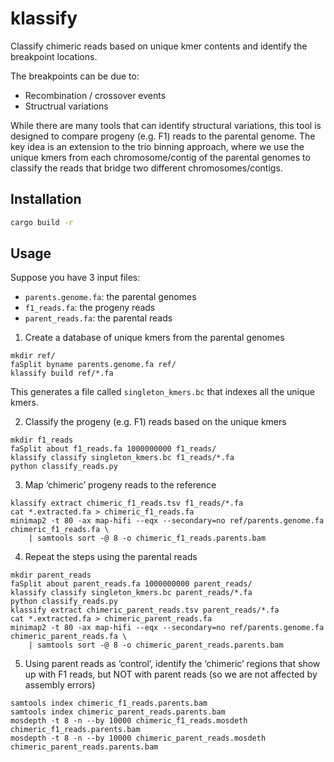 # klassify

Classify chimeric reads based on unique kmer contents and identify the
breakpoint locations.

The breakpoints can be due to:

- Recombination / crossover events
- Structrual variations

While there are many tools that can identify structural variations, this tool
is designed to compare progeny (e.g. F1) reads to the parental genome. The key
idea is an extension to the trio binning approach, where we use the unique kmers
from each chromosome/contig of the parental genomes to classify the reads that
bridge two different chromosomes/contigs.

## Installation

```bash
cargo build -r
```

## Usage

Suppose you have 3 input files:

- `parents.genome.fa`: the parental genomes
- `f1_reads.fa`: the progeny reads
- `parent_reads.fa`: the parental reads

1. Create a database of unique kmers from the parental genomes

```console
mkdir ref/
faSplit byname parents.genome.fa ref/
klassify build ref/*.fa
```

This generates a file called `singleton_kmers.bc` that indexes all the unique kmers.

2. Classify the progeny (e.g. F1) reads based on the unique kmers

```console
mkdir f1_reads
faSplit about f1_reads.fa 1000000000 f1_reads/
klassify classify singleton_kmers.bc f1_reads/*.fa
python classify_reads.py
```

3. Map ‘chimeric’ progeny reads to the reference

```console
klassify extract chimeric_f1_reads.tsv f1_reads/*.fa
cat *.extracted.fa > chimeric_f1_reads.fa
minimap2 -t 80 -ax map-hifi --eqx --secondary=no ref/parents.genome.fa chimeric_f1_reads.fa \
    | samtools sort -@ 8 -o chimeric_f1_reads.parents.bam
```

4. Repeat the steps using the parental reads

```console
mkdir parent_reads
faSplit about parent_reads.fa 1000000000 parent_reads/
klassify classify singleton_kmers.bc parent_reads/*.fa
python classify_reads.py
klassify extract chimeric_parent_reads.tsv parent_reads/*.fa
cat *.extracted.fa > chimeric_parent_reads.fa
minimap2 -t 80 -ax map-hifi --eqx --secondary=no ref/parents.genome.fa chimeric_parent_reads.fa \
    | samtools sort -@ 8 -o chimeric_parent_reads.parents.bam
```

5. Using parent reads as ‘control’, identify the ‘chimeric’ regions that show up with F1 reads, but NOT with parent reads (so we are not affected by assembly errors)

```console
samtools index chimeric_f1_reads.parents.bam
samtools index chimeric_parent_reads.parents.bam
mosdepth -t 8 -n --by 10000 chimeric_f1_reads.mosdeth chimeric_f1_reads.parents.bam
mosdepth -t 8 -n --by 10000 chimeric_parent_reads.mosdeth chimeric_parent_reads.parents.bam
```
